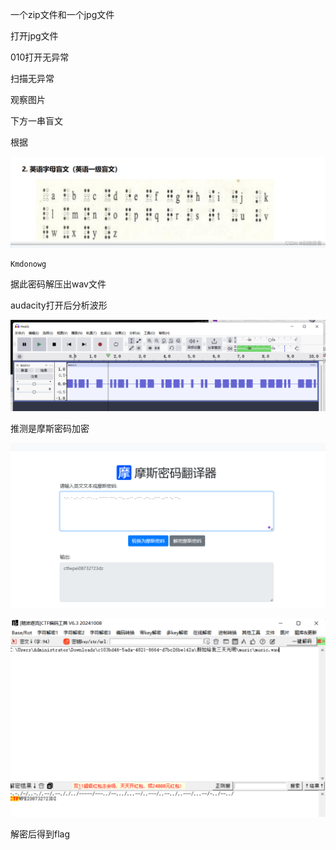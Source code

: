 一个zip文件和一个jpg文件

打开jpg文件

010打开无异常

扫描无异常

观察图片

下方一串盲文

根据

![image-20250327202706254](./assets/image-20250327202706254.png)

```
Kmdonowg
```

据此密码解压出wav文件

audacity打开后分析波形

![image-20250327202712883](./assets/image-20250327202712883.png)

推测是摩斯密码加密

![image-20250327202719571](./assets/image-20250327202719571.png)

![image-20250327202722076](./assets/image-20250327202722076.png)

解密后得到flag